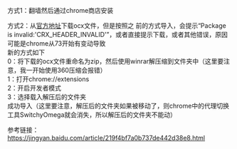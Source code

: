 方式1：翻墙然后通过chrome商店安装

方式2：从[官方地址](https://github.com/FelisCatus/SwitchyOmega/releases/download/v2.5.20/SwitchyOmega_Chromium.crx)下载ocx文件，但是按照之
前的方式导入，会提示“Package is invalid:'CRX_HEADER_INVALID'”，或者直接提示下载，或者其他错误，原因可能是chrome从73开始有变动导致  
新的方式如下  
0：将下载的ocx文件重命名为zip，然后使用winrar解压缩到文件夹中（这里要注意，我一开始使用360压缩会报错）  
1：打开chrome://extensions  
2：开启开发者模式  
3：选择载入解压后的文件夹  
成功导入（这里要注意，解压后的文件夹如果被移动了，则chrome中的代理切换工具SwitchyOmega就会消失，所以解压后的文件夹不能动）

参考链接：
https://jingyan.baidu.com/article/219f4bf7a0b737de442d38e8.html
